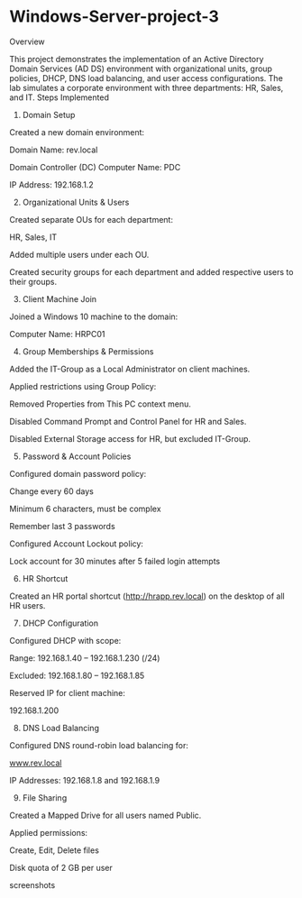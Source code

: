 # Windows-Server-project-3
Overview

This project demonstrates the implementation of an Active Directory Domain Services (AD DS) environment with organizational units, group policies, DHCP, DNS load balancing, and user access configurations.
The lab simulates a corporate environment with three departments: HR, Sales, and IT.
Steps Implemented


1. Domain Setup

Created a new domain environment:

Domain Name: rev.local

Domain Controller (DC) Computer Name: PDC

IP Address: 192.168.1.2


2. Organizational Units & Users

Created separate OUs for each department:

HR, Sales, IT

Added multiple users under each OU.

Created security groups for each department and added respective users to their groups.


3. Client Machine Join

Joined a Windows 10 machine to the domain:

Computer Name: HRPC01


4. Group Memberships & Permissions

Added the IT-Group as a Local Administrator on client machines.

Applied restrictions using Group Policy:

Removed Properties from This PC context menu.

Disabled Command Prompt and Control Panel for HR and Sales.

Disabled External Storage access for HR, but excluded IT-Group.


5. Password & Account Policies

Configured domain password policy:

Change every 60 days

Minimum 6 characters, must be complex

Remember last 3 passwords

Configured Account Lockout policy:

Lock account for 30 minutes after 5 failed login attempts


6. HR Shortcut

Created an HR portal shortcut (http://hrapp.rev.local) on the desktop of all HR users.


7. DHCP Configuration

Configured DHCP with scope:

Range: 192.168.1.40 – 192.168.1.230 (/24)

Excluded: 192.168.1.80 – 192.168.1.85

Reserved IP for client machine:

192.168.1.200


8. DNS Load Balancing

Configured DNS round-robin load balancing for:

www.rev.local

IP Addresses: 192.168.1.8 and 192.168.1.9


9. File Sharing

Created a Mapped Drive for all users named Public.

Applied permissions:

Create, Edit, Delete files

Disk quota of 2 GB per user

screenshots
